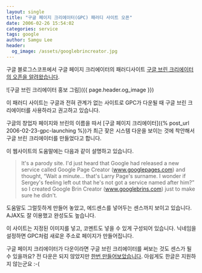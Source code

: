 ```yaml
---
layout: single
title: "구글 페이지 크리에이터(GPC) 패러디 사이트 오픈"
date: 2006-02-26 15:54:02
categories: service
tags: google
author: Samgu Lee
header:
  og_image: /assets/googlebrincreator.jpg
---
```


구글 블로그스코프에서 구글 페이지 크리에이터의 패러디사이트 [구글 브린 크리에이터의 오픈을 알려왔습니다](http://blog.outer-court.com/archive/2006-02-25-n25.html).

![구글 브린 크리에이터 홍보 그림]({{ page.header.og_image }})

이 패러디 사이트는 구글과 전혀 관계가 없는 사이트로 GPC가 다운될 때 구글 브린 크리에이터를 사용하라고 권고하고 있습니다.

구글의 창업자 페이지와 브린의 이름을 따서 [구글 페이지 크리에이터]({% post_url 2006-02-23-gpc-launching %})가 최근 잦은 시스템 다운을 보이는 것에 착안해서 구글 브린 크리에이터를 만들었다고 합니다.

이 웹사이트의 도움말에는 다음과 같이 설명하고 있습니다.

> It's a parody site. I'd just heard that Google had released a new service called Google Page Creator (www.googlepages.com) and thought, “Wait a minute... that's Larry Page's surname. I wonder if Sergey's feeling left out that he's not got a service named after him?” so I created Google Brin Creator (www.googlebrins.com) just to make sure he didn't.

도움말도 그럴듯하게 만들어 놓았고, 에드센스를 넣어두는 센스까지 보이고 있습니다. AJAX도 잘 이용했고 완성도도 높습니다.

이 사이트는 지정된 이미지를 넣고, 코멘트도 넣을 수 있게 구성되어 있습니다. 닉네임을 설정하면 GPC처럼 새로운 주소로 페이지가 만들어집니다.

구글 페이지 크리에이터가 다운이라면 구글 브린 크리에이터를 써보는 것도 센스가 될 수 있을까요? 전 다운은 되지 않았지만 [한번 만들어보았습니다](http://www.googlebrins.com/239gle). 아쉽게도 한글은 지원하지 않는군요 :-(
